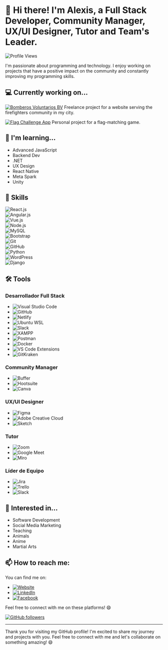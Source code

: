 # 👋 Hi there! I'm Alexis, a Full Stack Developer, Community Manager, UX/UI Designer, Tutor and Team's Leader.

![Profile Views](https://komarev.com/ghpvc/?username=alexis-ramos-ok&color=green)

I'm passionate about programming and technology. I enjoy working on projects that have a positive impact on the community and constantly improving my programming skills.

## 💻 Currently working on...

[![Bomberos Voluntarios BV](https://img.shields.io/badge/Bomberos%20Voluntarios%20BV-Website-blue)](https://bomberos-voluntarios-bv.netlify.app/) Freelance project for a website serving the firefighters community in my city.

[![Flag Challenge App](https://img.shields.io/badge/Flag%20Challenge%20App-Project-green)](https://flag-challenge-app.netlify.app/) Personal project for a flag-matching game.

## 🌱 I'm learning...

- Advanced JavaScript
- Backend Dev
- .NET
- UX Design
- React Native
- Meta Spark
- Unity

## 💼 Skills

![React.js](https://img.shields.io/badge/React.js-%2361DAFB.svg?style=for-the-badge&logo=react&logoColor=white)  
![Angular.js](https://img.shields.io/badge/Angular.js-%23DD0031.svg?style=for-the-badge&logo=angular&logoColor=white)  
![Vue.js](https://img.shields.io/badge/Vue.js-%234FC08D.svg?style=for-the-badge&logo=vue.js&logoColor=white)  
![Node.js](https://img.shields.io/badge/Node.js-%2343853D.svg?style=for-the-badge&logo=node.js&logoColor=white)  
![MySQL](https://img.shields.io/badge/MySQL-%2300f.svg?style=for-the-badge&logo=mysql&logoColor=white)  
![Bootstrap](https://img.shields.io/badge/Bootstrap-%23563D7C.svg?style=for-the-badge&logo=bootstrap&logoColor=white)  
![Git](https://img.shields.io/badge/Git-%23F05032.svg?style=for-the-badge&logo=git&logoColor=white)  
![GitHub](https://img.shields.io/badge/GitHub-%23121011.svg?style=for-the-badge&logo=github&logoColor=white)  
![Python](https://img.shields.io/badge/Python-%2314354C.svg?style=for-the-badge&logo=python&logoColor=white)  
![WordPress](https://img.shields.io/badge/WordPress-%23117AC9.svg?style=for-the-badge&logo=wordpress&logoColor=white)  
![Django](https://img.shields.io/badge/Django-%23092E20.svg?style=for-the-badge&logo=django&logoColor=white)  

## 🛠️ Tools 

### Desarrollador Full Stack
- ![Visual Studio Code](https://img.shields.io/badge/Visual%20Studio%20Code-%23007ACC.svg?style=for-the-badge&logo=visual-studio-code&logoColor=white)  
- ![GitHub](https://img.shields.io/badge/GitHub-%23121011.svg?style=for-the-badge&logo=github&logoColor=white)  
- ![Netlify](https://img.shields.io/badge/Netlify-%23000000.svg?style=for-the-badge&logo=netlify&logoColor=white)  
- ![Ubuntu WSL](https://img.shields.io/badge/Ubuntu%20WSL-%231572B6.svg?style=for-the-badge&logo=ubuntu&logoColor=white)  
- ![Slack](https://img.shields.io/badge/Slack-%234A154B.svg?style=for-the-badge&logo=slack&logoColor=white)  
- ![XAMPP](https://img.shields.io/badge/XAMPP-%23FB7A24.svg?style=for-the-badge&logo=xampp&logoColor=white) 
- ![Postman](https://img.shields.io/badge/Postman-%23FF6C37.svg?style=for-the-badge&logo=postman&logoColor=white)
- ![Docker](https://img.shields.io/badge/Docker-%232496ED.svg?style=for-the-badge&logo=docker&logoColor=white)
- ![VS Code Extensions](https://img.shields.io/badge/VS%20Code%20Extensions-%23007ACC.svg?style=for-the-badge&logo=visual-studio-code&logoColor=white)
- ![GitKraken](https://img.shields.io/badge/GitKraken-%236E4CC5.svg?style=for-the-badge&logo=gitkraken&logoColor=white)

### Community Manager
- ![Buffer](https://img.shields.io/badge/Buffer-%23758BF4.svg?style=for-the-badge&logo=buffer&logoColor=white)
- ![Hootsuite](https://img.shields.io/badge/Hootsuite-%23FF5200.svg?style=for-the-badge&logo=hootsuite&logoColor=white)
- ![Canva](https://img.shields.io/badge/Canva-%2300C4CC.svg?style=for-the-badge&logo=canva&logoColor=white)

### UX/UI Designer
- ![Figma](https://img.shields.io/badge/Figma-%23F24E1E.svg?style=for-the-badge&logo=figma&logoColor=white)
- ![Adobe Creative Cloud](https://img.shields.io/badge/Adobe%20Creative%20Cloud-%23FF0000.svg?style=for-the-badge&logo=adobe&logoColor=white)
- ![Sketch](https://img.shields.io/badge/Sketch-%23F7B500.svg?style=for-the-badge&logo=sketch&logoColor=white)

### Tutor
- ![Zoom](https://img.shields.io/badge/Zoom-%232D8CFF.svg?style=for-the-badge&logo=zoom&logoColor=white)
- ![Google Meet](https://img.shields.io/badge/Google%20Meet-%234285F4.svg?style=for-the-badge&logo=google-meet&logoColor=white)
- ![Miro](https://img.shields.io/badge/Miro-%23005CDE.svg?style=for-the-badge&logo=miro&logoColor=white)

### Líder de Equipo
- ![Jira](https://img.shields.io/badge/Jira-%230A0FFF.svg?style=for-the-badge&logo=jira&logoColor=white)
- ![Trello](https://img.shields.io/badge/Trello-%23026AA7.svg?style=for-the-badge&logo=trello&logoColor=white)
- ![Slack](https://img.shields.io/badge/Slack-%234A154B.svg?style=for-the-badge&logo=slack&logoColor=white)

## 💬 Interested in...

- Software Development
- Social Media Marketing
- Teaching
- Animals
- Anime
- Martial Arts

## 📫 How to reach me:

You can find me on:

- [![Website](https://img.shields.io/badge/Website-%2314354C.svg?style=for-the-badge&logo=wordpress&logoColor=white)](https://alex-dev.netlify.app/)
- [![LinkedIn](https://img.shields.io/badge/LinkedIn-%230077B5.svg?style=for-the-badge&logo=linkedin&logoColor=white)](https://www.linkedin.com/in/alexis-ramos-ok/)
- [![Facebook](https://img.shields.io/badge/Facebook-%231877F2.svg?style=for-the-badge&logo=facebook&logoColor=white)](https://www.facebook.com/alexdev101/)

Feel free to connect with me on these platforms! 😄

[![GitHub followers](https://img.shields.io/github/followers/alexis-ramos-ok?label=Follow&style=social)](https://github.com/alexis-ramos-ok)

---

Thank you for visiting my GitHub profile! I'm excited to share my journey and projects with you. Feel free to connect with me and let's collaborate on something amazing! 😄
